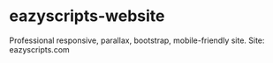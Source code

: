 # eazyscripts-website
Professional responsive, parallax, bootstrap, mobile-friendly site. Site: eazyscripts.com
